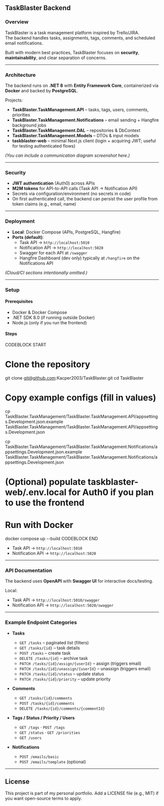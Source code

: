 ## TaskBlaster Backend

### Overview
TaskBlaster is a task management platform inspired by Trello/JIRA.  
The backend handles tasks, assignments, tags, comments, and scheduled email notifications.

Built with modern best practices, TaskBlaster focuses on **security**, **maintainability**, and clear separation of concerns.

---

### Architecture
The backend runs on **.NET 8** with **Entity Framework Core**, containerized via **Docker** and backed by **PostgreSQL**.

Projects:
- **TaskBlaster.TaskManagement.API** – tasks, tags, users, comments, priorities
- **TaskBlaster.TaskManagement.Notifications** – email sending + Hangfire background jobs
- **TaskBlaster.TaskManagement.DAL** – repositories & DbContext
- **TaskBlaster.TaskManagement.Models** – DTOs & input models
- **taskblaster-web** – minimal Next.js client (login + acquiring JWT; useful for testing authenticated flows)

*(You can include a communication diagram screenshot here.)*

---

### Security
- **JWT authentication** (Auth0) across APIs  
- **M2M tokens** for API-to-API calls (Task API → Notification API)  
- Secrets via configuration/environment (no secrets in code)  
- On first authenticated call, the backend can persist the user profile from token claims (e.g., email, name)

---

### Deployment
- **Local**: Docker Compose (APIs, PostgreSQL, Hangfire)  
- **Ports (default)**:
  - Task API → `http://localhost:5010`
  - Notification API → `http://localhost:5020`
  - Swagger for each API at `/swagger`
  - Hangfire Dashboard (dev only) typically at `/hangfire` on the Notifications API

*(Cloud/CI sections intentionally omitted.)*

---

### Setup

#### Prerequisites
- Docker & Docker Compose  
- .NET SDK 8.0 (if running outside Docker)  
- Node.js (only if you run the frontend)

#### Steps
CODEBLOCK START
# Clone the repository
git clone git@github.com:Kacper2003/TaskBlaster.git
cd TaskBlaster

# Copy example configs (fill in values)
cp TaskBlaster.TaskManagement/TaskBlaster.TaskManagement.API/appsettings.Development.json.example \
   TaskBlaster.TaskManagement/TaskBlaster.TaskManagement.API/appsettings.Development.json

cp TaskBlaster.TaskManagement/TaskBlaster.TaskManagement.Notifications/appsettings.Development.json.example \
   TaskBlaster.TaskManagement/TaskBlaster.TaskManagement.Notifications/appsettings.Development.json

# (Optional) populate taskblaster-web/.env.local for Auth0 if you plan to use the frontend

# Run with Docker
docker compose up --build
CODEBLOCK END

- Task API → `http://localhost:5010`  
- Notification API → `http://localhost:5020`

---

### API Documentation
The backend uses **OpenAPI** with **Swagger UI** for interactive docs/testing.

Local:
- Task API → `http://localhost:5010/swagger`  
- Notification API → `http://localhost:5020/swagger`

---

### Example Endpoint Categories

- **Tasks**  
  - `GET /tasks` – paginated list (filters)  
  - `GET /tasks/{id}` – task details  
  - `POST /tasks` – create task  
  - `DELETE /tasks/{id}` – archive task  
  - `PATCH /tasks/{id}/assign/{userId}` – assign (triggers email)  
  - `PATCH /tasks/{id}/unassign/{userId}` – unassign (triggers email)  
  - `PATCH /tasks/{id}/status` – update status  
  - `PATCH /tasks/{id}/priority` – update priority

- **Comments**  
  - `GET /tasks/{id}/comments`  
  - `POST /tasks/{id}/comments`  
  - `DELETE /tasks/{id}/comments/{commentId}`

- **Tags / Status / Priority / Users**  
  - `GET /tags` · `POST /tags`  
  - `GET /status` · `GET /priorities`  
  - `GET /users`

- **Notifications**  
  - `POST /emails/basic`  
  - `POST /emails/template` (optional)

---

## License
This project is part of my personal portfolio. Add a LICENSE file (e.g., MIT) if you want open-source terms to apply.
